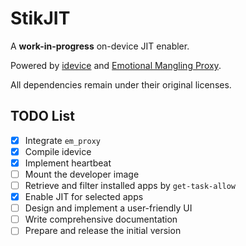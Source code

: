 # StikJIT

A **work-in-progress** on-device JIT enabler.

Powered by [idevice](https://github.com/jkcoxson/idevice) and [Emotional Mangling Proxy](https://github.com/SideStore/em_proxy).

All dependencies remain under their original licenses.

## TODO List  

- [X] Integrate `em_proxy`  
- [X] Compile idevice 
- [X] Implement heartbeat
- [ ] Mount the developer image     
- [ ] Retrieve and filter installed apps by `get-task-allow`  
- [X] Enable JIT for selected apps  
- [ ] Design and implement a user-friendly UI  
- [ ] Write comprehensive documentation  
- [ ] Prepare and release the initial version  
